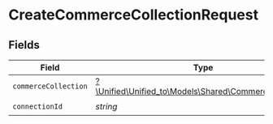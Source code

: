 # CreateCommerceCollectionRequest


## Fields

| Field                                                                                              | Type                                                                                               | Required                                                                                           | Description                                                                                        |
| -------------------------------------------------------------------------------------------------- | -------------------------------------------------------------------------------------------------- | -------------------------------------------------------------------------------------------------- | -------------------------------------------------------------------------------------------------- |
| `commerceCollection`                                                                               | [?\Unified\Unified_to\Models\Shared\CommerceCollection](../../Models/Shared/CommerceCollection.md) | :heavy_minus_sign:                                                                                 | A collection of items/products/services                                                            |
| `connectionId`                                                                                     | *string*                                                                                           | :heavy_check_mark:                                                                                 | ID of the connection                                                                               |